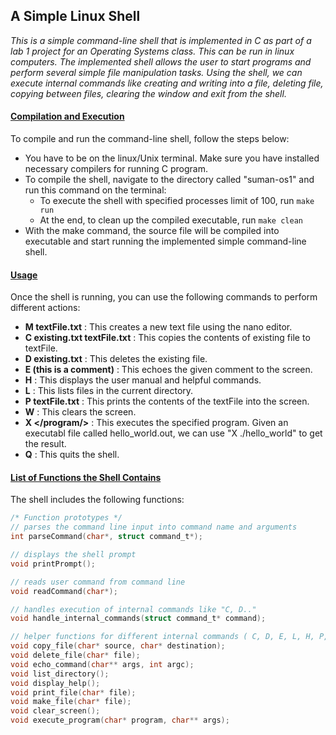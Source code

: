 ## A Simple Linux Shell

*This is a simple command-line shell that is implemented in C as part of a lab 1 project for an Operating Systems class. This can be run in linux computers. The implemented shell allows the user to start programs and perform several simple file manipulation tasks. Using the shell, we can execute internal commands like creating and writing into a file, deleting file, copying between files, clearing the window and exit from the shell.*

#### <ins>Compilation and Execution</ins>
To compile and run the command-line shell, follow the steps below:

- You have to be on the linux/Unix terminal. Make sure you have installed necessary compilers for running C program.
- To compile the shell, navigate to the directory called "suman-os1" and run this command on the terminal:
	- To execute the shell with specified processes limit of 100, run 			```make run```
	- At the end, to clean up the compiled executable, run ```make clean```
 - With the make command, the source file will be compiled into executable and start running the implemented simple command-line shell.
		
#### <ins>Usage</ins>
Once the shell is running, you can use the following commands to perform different actions:

* **M textFile.txt** : This creates a new text file using the nano editor.
* **C existing.txt textFile.txt** : This copies the contents of existing file to textFile.
* **D existing.txt** : This deletes the existing file.
* **E (this is a comment)** : This echoes the given comment to the screen.
* **H** : This displays the user manual and helpful commands.
* **L** : This lists files in the current directory.
* **P textFile.txt** : This prints the contents of the textFile into the screen.
* **W** : This clears the screen.
* **X </program/>** : This executes the specified program. Given an executabl file called hello_world.out, we can use "X ./hello_world" to get the result.
* **Q** : This quits the shell. 

#### <ins>List of Functions the Shell Contains</ins>
The shell includes the following functions:
```c
/* Function prototypes */
// parses the command line input into command name and arguments
int parseCommand(char*, struct command_t*);

// displays the shell prompt
void printPrompt();

// reads user command from command line
void readCommand(char*);

// handles execution of internal commands like "C, D.."
void handle_internal_commands(struct command_t* command);

// helper functions for different internal commands ( C, D, E, L, H, P, M, W, X)
void copy_file(char* source, char* destination);
void delete_file(char* file);
void echo_command(char** args, int argc);
void list_directory();
void display_help();
void print_file(char* file);
void make_file(char* file);
void clear_screen();
void execute_program(char* program, char** args);
```
